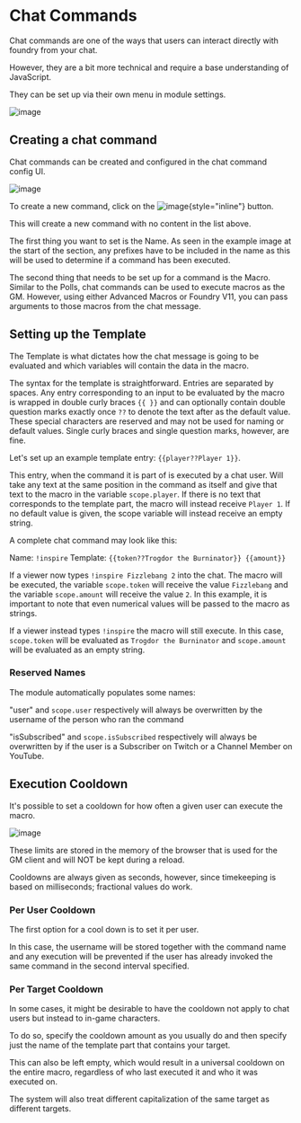 # Chat Commands

Chat commands are one of the ways that users can interact directly with foundry from your chat.

However, they are a bit more technical and require a base understanding of JavaScript.

They can be set up via their own menu in module settings.

![image](ep-chat-commands.png)


## Creating a chat command

Chat commands can be created and configured in the chat command config UI.

![image](ep-chat-command-config.png)

To create a new command, click on the ![image](ep-add.png){style="inline"} button.

This will create a new command with no content in the list above.

The first thing you want to set is the Name. As seen in the example image at the start of the section, any prefixes have to be included in the name as this will be used to determine if a command has been executed.

The second thing that needs to be set up for a command is the Macro. 
Similar to the Polls, chat commands can be used to execute macros as the GM. However, using either Advanced Macros or Foundry V11, you can pass arguments to those macros from the chat message.

## Setting up the Template

The Template is what dictates how the chat message is going to be evaluated and which variables will contain the data in the macro.

The syntax for the template is straightforward.
Entries are separated by spaces.
Any entry corresponding to an input to be evaluated by the macro is wrapped in double curly braces ``{{ }}``
and can optionally contain double question marks exactly once ``??`` to denote the text after as the default value.
These special characters are reserved and may not be used for naming or default values.
Single curly braces and single question marks, however, are fine.

Let's set up an example template entry: ``{{player??Player 1}}``.

This entry, when the command it is part of is executed by a chat user.
Will take any text at the same position in the command as itself
and give that text to the macro in the variable ``scope.player``.
If there is no text that corresponds to the template part, the macro will instead receive ``Player 1``.
If no default value is given, the scope variable will instead receive an empty string.

A complete chat command may look like this:

Name: ``!inspire``
Template: ``{{token??Trogdor the Burninator}} {{amount}}``

If a viewer now types ``!inspire Fizzlebang 2`` into the chat.
The macro will be executed,
the variable ``scope.token`` will receive the value ``Fizzlebang`` and the variable ``scope.amount``
will receive the value ``2``.
In this example, it is important to note that even numerical values will be passed to the macro as strings.

If a viewer instead types ``!inspire`` the macro will still execute.
In this case,
``scope.token`` will be evaluated as ``Trogdor the Burninator`` and ``scope.amount``
will be evaluated as an empty string.

### Reserved Names

The module automatically populates some names:

"user" and ``scope.user`` respectively will always be overwritten by the username of the person who ran the command

"isSubscribed" and ``scope.isSubscribed`` respectively will always be overwritten by if the user is a Subscriber on Twitch or a Channel Member on YouTube.

## Execution Cooldown

It's possible to set a cooldown for how often a given user can execute the macro.

![image](ep-cooldown.png)


These limits are stored in the memory of the browser that is used for the GM client and will NOT be kept during a reload.

Cooldowns are always given as seconds, however, since timekeeping is based on milliseconds; fractional values do work.

### Per User Cooldown

The first option for a cool down is to set it per user. 

In this case,
the username will be stored together with the command name
and any execution will be prevented if the user has already invoked the same command in the second interval specified.

### Per Target Cooldown

In some cases, it might be desirable to have the cooldown not apply to chat users but instead to in-game characters.

To do so, specify the cooldown amount as you usually do and then specify just the name of the template part that contains your target.

This can also be left empty, which would result in a universal cooldown on the entire macro, regardless of who last executed it and who it was executed on.

The system will also treat different capitalization of the same target as different targets.